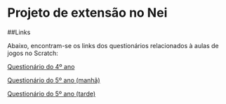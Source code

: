 # Projeto de extensão no Nei

##Links
 
Abaixo, encontram-se os links dos questionários relacionados à aulas de jogos no Scratch:

<a href="https://docs.google.com/forms/d/1euNAq2DGmqza4nIQdJkFZutdnzFHCPROPNL6UHXWxWM/viewform?edit_requested=true" target="_blank"> Questionário do 4º ano </a></p>

<p><a href="https://docs.google.com/forms/d/14tC6vS5fBypCpvz-XBSuA97qQeofyJiJDxequIVJcco/viewform?edit_requested=true" target="_blank"> Questionário do 5º ano (manhã)</a></p>
<p><a href="https://docs.google.com/forms/d/1LvpZGutJMPpZ-HM2uGFYNcgfAC1_pjsF1ixOi9R1RIY/viewform?edit_requested=true" target="_blank"> Questionário do 5º ano (tarde)</a></p>
           
